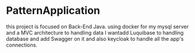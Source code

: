 # PatternApplication
this project is focused on Back-End Java. using docker for my mysql server and a MVC architecture to handling data 
I wantadd Luquibase to handling database and add Swagger on it and also keycloak to handle all the app's connections.
